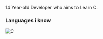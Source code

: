 14 Year-old Developer who aims to Learn C. 

### Languages i know
![C](https://img.shields.io/badge/C-A8B9CC?logo=C&logoColor=white)
